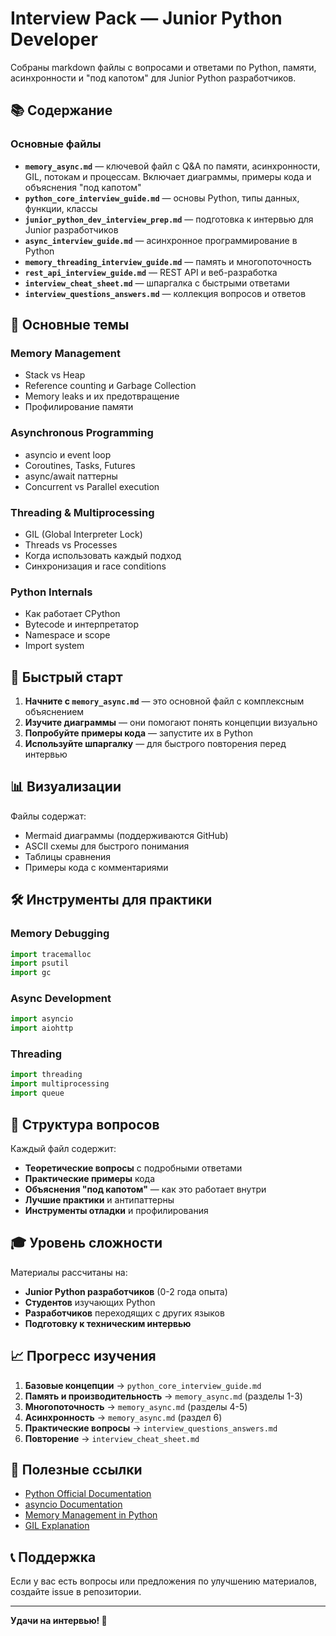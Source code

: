 # Interview Pack — Junior Python Developer

Собраны markdown файлы с вопросами и ответами по Python, памяти, асинхронности и "под капотом" для Junior Python разработчиков.

## 📚 Содержание

### Основные файлы
- **`memory_async.md`** — ключевой файл с Q&A по памяти, асинхронности, GIL, потокам и процессам. Включает диаграммы, примеры кода и объяснения "под капотом"
- **`python_core_interview_guide.md`** — основы Python, типы данных, функции, классы
- **`junior_python_dev_interview_prep.md`** — подготовка к интервью для Junior разработчиков
- **`async_interview_guide.md`** — асинхронное программирование в Python
- **`memory_threading_interview_guide.md`** — память и многопоточность
- **`rest_api_interview_guide.md`** — REST API и веб-разработка
- **`interview_cheat_sheet.md`** — шпаргалка с быстрыми ответами
- **`interview_questions_answers.md`** — коллекция вопросов и ответов

## 🎯 Основные темы

### Memory Management
- Stack vs Heap
- Reference counting и Garbage Collection
- Memory leaks и их предотвращение
- Профилирование памяти

### Asynchronous Programming
- asyncio и event loop
- Coroutines, Tasks, Futures
- async/await паттерны
- Concurrent vs Parallel execution

### Threading & Multiprocessing
- GIL (Global Interpreter Lock)
- Threads vs Processes
- Когда использовать каждый подход
- Синхронизация и race conditions

### Python Internals
- Как работает CPython
- Bytecode и интерпретатор
- Namespace и scope
- Import system

## 🚀 Быстрый старт

1. **Начните с `memory_async.md`** — это основной файл с комплексным объяснением
2. **Изучите диаграммы** — они помогают понять концепции визуально
3. **Попробуйте примеры кода** — запустите их в Python
4. **Используйте шпаргалку** — для быстрого повторения перед интервью

## 📊 Визуализации

Файлы содержат:
- Mermaid диаграммы (поддерживаются GitHub)
- ASCII схемы для быстрого понимания
- Таблицы сравнения
- Примеры кода с комментариями

## 🛠️ Инструменты для практики

### Memory Debugging
```python
import tracemalloc
import psutil
import gc
```

### Async Development
```python
import asyncio
import aiohttp
```

### Threading
```python
import threading
import multiprocessing
import queue
```

## 📝 Структура вопросов

Каждый файл содержит:
- **Теоретические вопросы** с подробными ответами
- **Практические примеры** кода
- **Объяснения "под капотом"** — как это работает внутри
- **Лучшие практики** и антипаттерны
- **Инструменты отладки** и профилирования

## 🎓 Уровень сложности

Материалы рассчитаны на:
- **Junior Python разработчиков** (0-2 года опыта)
- **Студентов** изучающих Python
- **Разработчиков** переходящих с других языков
- **Подготовку к техническим интервью**

## 📈 Прогресс изучения

1. **Базовые концепции** → `python_core_interview_guide.md`
2. **Память и производительность** → `memory_async.md` (разделы 1-3)
3. **Многопоточность** → `memory_async.md` (разделы 4-5)
4. **Асинхронность** → `memory_async.md` (раздел 6)
5. **Практические вопросы** → `interview_questions_answers.md`
6. **Повторение** → `interview_cheat_sheet.md`

## 🔗 Полезные ссылки

- [Python Official Documentation](https://docs.python.org/3/)
- [asyncio Documentation](https://docs.python.org/3/library/asyncio.html)
- [Memory Management in Python](https://docs.python.org/3/c-api/memory.html)
- [GIL Explanation](https://wiki.python.org/moin/GlobalInterpreterLock)

## 📞 Поддержка

Если у вас есть вопросы или предложения по улучшению материалов, создайте issue в репозитории.

---

**Удачи на интервью! 🚀**
